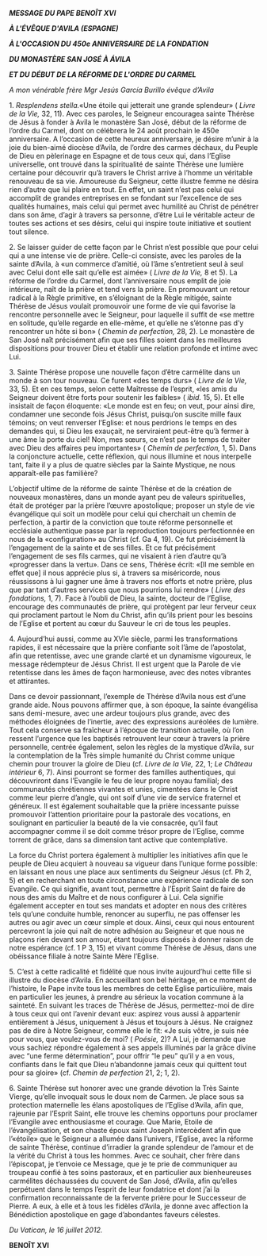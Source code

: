 ***MESSAGE DU PAPE BENOÎT XVI***

***À L'ÉVÊQUE D'AVILA (ESPAGNE)***

***À L'OCCASION DU 450e ANNIVERSAIRE DE LA FONDATION***

***DU MONASTÈRE SAN JOSÉ À ÁVILA***

***ET DU DÉBUT DE LA RÉFORME DE L'ORDRE DU CARMEL***

*A mon vénérable frère* *Mgr Jesús García Burillo* *évêque d’Avila*

1\. *Resplendens stella.*«Une étoile qui jetterait une grande splendeur» ( *Livre de la Vie,* 32, 11). Avec ces paroles, le Seigneur encouragea sainte Thérèse de Jésus à fonder à Avila le monastère San José, début de la réforme de l’ordre du Carmel, dont on célébrera le 24 août prochain le 450e anniversaire. A l’occasion de cette heureux anniversaire, je désire m’unir à la joie du bien-aimé diocèse d’Avila, de l’ordre des carmes déchaux, du Peuple de Dieu en pèlerinage en Espagne et de tous ceux qui, dans l’Eglise universelle, ont trouvé dans la spiritualité de sainte Thérèse une lumière certaine pour découvrir qu’à travers le Christ arrive à l’homme un véritable renouveau de sa vie. Amoureuse du Seigneur, cette illustre femme ne désira rien d’autre que lui plaire en tout. En effet, un saint n’est pas celui qui accomplit de grandes entreprises en se fondant sur l’excellence de ses qualités humaines, mais celui qui permet avec humilité au Christ de pénétrer dans son âme, d’agir à travers sa personne, d’être Lui le véritable acteur de toutes ses actions et ses désirs, celui qui inspire toute initiative et soutient tout silence.

2\. Se laisser guider de cette façon par le Christ n’est possible que pour celui qui a une intense vie de prière. Celle-ci consiste, avec les paroles de la sainte d’Avila, à «un commerce d’amitié, où l’âme s’entretient seul à seul avec Celui dont elle sait qu’elle est aimée» ( *Livre de la Vie,* 8 et 5). La réforme de l’ordre du Carmel, dont l’anniversaire nous emplit de joie intérieure, naît de la prière et tend vers la prière. En promouvant un retour radical à la Règle primitive, en s’éloignant de la Règle mitigée, sainte Thérèse de Jésus voulait promouvoir une forme de vie qui favorise la rencontre personnelle avec le Seigneur, pour laquelle il suffit de «se mettre en solitude, qu’elle regarde en elle-même, et qu’elle ne s’étonne pas d’y rencontrer un hôte si bon» ( *Chemin de perfection,* 28, 2). Le monastère de San José naît précisément afin que ses filles soient dans les meilleures dispositions pour trouver Dieu et établir une relation profonde et intime avec Lui.

3\. Sainte Thérèse propose une nouvelle façon d’être carmélite dans un monde à son tour nouveau. Ce furent «des temps durs» ( *Livre de la Vie,* 33, 5). Et en ces temps, selon cette Maîtresse de l’esprit, «les amis du Seigneur doivent être forts pour soutenir les faibles» ( *ibid.* 15, 5). Et elle insistait de façon éloquente: «Le monde est en feu; on veut, pour ainsi dire, condamner une seconde fois Jésus Christ, puisqu’on suscite mille faux témoins; on veut renverser l’Eglise: et nous perdrions le temps en des demandes qui, si Dieu les exauçait, ne serviraient peut-être qu’à fermer à une âme la porte du ciel! Non, mes sœurs, ce n’est pas le temps de traiter avec Dieu des affaires peu importantes» ( *Chemin de perfection,* 1, 5). Dans la conjoncture actuelle, cette réflexion, qui nous illumine et nous interpelle tant, faite il y a plus de quatre siècles par la Sainte Mystique, ne nous apparaît-elle pas familière?

L’objectif ultime de la réforme de sainte Thérèse et de la création de nouveaux monastères, dans un monde ayant peu de valeurs spirituelles, était de protéger par la prière l’œuvre apostolique; proposer un style de vie évangélique qui soit un modèle pour celui qui cherchait un chemin de perfection, à partir de la conviction que toute réforme personnelle et ecclésiale authentique passe par la reproduction toujours perfectionnée en nous de la «configuration» au Christ (cf. Ga 4, 19). Ce fut précisément là l’engagement de la sainte et de ses filles. Et ce fut précisément l’engagement de ses fils carmes, qui ne visaient à rien d’autre qu’à «progresser dans la vertu». Dans ce sens, Thérèse écrit: «\[Il me semble en effet que\] il nous apprécie plus si, à travers sa miséricorde, nous réussissons à lui gagner une âme à travers nos efforts et notre prière, plus que par tant d’autres services que nous pourrions lui rendre» ( *Livre des fondations,* 1, 7). Face à l’oubli de Dieu, la sainte, docteur de l’Eglise, encourage des communautés de prière, qui protègent par leur ferveur ceux qui proclament partout le Nom du Christ, afin qu’ils prient pour les besoins de l’Eglise et portent au cœur du Sauveur le cri de tous les peuples.

4\. Aujourd’hui aussi, comme au XVIe siècle, parmi les transformations rapides, il est nécessaire que la prière confiante soit l’âme de l’apostolat, afin que retentisse, avec une grande clarté et un dynamisme vigoureux, le message rédempteur de Jésus Christ. Il est urgent que la Parole de vie retentisse dans les âmes de façon harmonieuse, avec des notes vibrantes et attirantes.

Dans ce devoir passionnant, l’exemple de Thérèse d’Avila nous est d’une grande aide. Nous pouvons affirmer que, à son époque, la sainte évangélisa sans demi-mesure, avec une ardeur toujours plus grande, avec des méthodes éloignées de l’inertie, avec des expressions auréolées de lumière. Tout cela conserve sa fraîcheur à l’époque de transition actuelle, où l’on ressent l’urgence que les baptisés retrouvent leur cœur à travers la prière personnelle, centrée également, selon les règles de la mystique d’Avila, sur la contemplation de la Très simple humanité du Christ comme unique chemin pour trouver la gloire de Dieu (cf. *Livre de la Vie,* 22, 1; *Le Château intérieur* 6, 7). Ainsi pourront se former des familles authentiques, qui découvriront dans l’Evangile le feu de leur propre noyau familial; des communautés chrétiennes vivantes et unies, cimentées dans le Christ comme leur pierre d’angle, qui ont soif d’une vie de service fraternel et généreux. Il est également souhaitable que la prière incessante puisse promouvoir l’attention prioritaire pour la pastorale des vocations, en soulignant en particulier la beauté de la vie consacrée, qu’il faut accompagner comme il se doit comme trésor propre de l’Eglise, comme torrent de grâce, dans sa dimension tant active que contemplative.

La force du Christ portera également à multiplier les initiatives afin que le peuple de Dieu acquiert à nouveau sa vigueur dans l’unique forme possible: en laissant en nous une place aux sentiments du Seigneur Jésus (cf. Ph 2, 5) et en recherchant en toute circonstance une expérience radicale de son Evangile. Ce qui signifie, avant tout, permettre à l’Esprit Saint de faire de nous des amis du Maître et de nous configurer à Lui. Cela signifie également accepter en tout ses mandats et adopter en nous des critères tels qu’une conduite humble, renoncer au superflu, ne pas offenser les autres ou agir avec un cœur simple et doux. Ainsi, ceux qui nous entourent percevront la joie qui naît de notre adhésion au Seigneur et que nous ne plaçons rien devant son amour, étant toujours disposés à donner raison de notre espérance (cf. 1 P 3, 15) et vivant comme Thérèse de Jésus, dans une obéissance filiale à notre Sainte Mère l’Eglise.

5\. C’est à cette radicalité et fidélité que nous invite aujourd’hui cette fille si illustre du diocèse d’Avila. En accueillant son bel héritage, en ce moment de l’histoire, le Pape invite tous les membres de cette Eglise particulière, mais en particulier les jeunes, à prendre au sérieux la vocation commune à la sainteté. En suivant les traces de Thérèse de Jésus, permettez-moi de dire à tous ceux qui ont l’avenir devant eux: aspirez vous aussi à appartenir entièrement à Jésus, uniquement à Jésus et toujours à Jésus. Ne craignez pas de dire à Notre Seigneur, comme elle le fit: «Je suis vôtre, je suis née pour vous, que voulez-vous de moi? ( *Poésie,* 2)? A Lui, je demande que vous sachiez répondre également à ses appels illuminés par la grâce divine avec “une ferme détermination”, pour offrir “le peu” qu’il y a en vous, confiants dans le fait que Dieu n’abandonne jamais ceux qui quittent tout pour sa gloire» (cf. *Chemin de perfection* 21, 2; 1, 2).

6\. Sainte Thérèse sut honorer avec une grande dévotion la Très Sainte Vierge, qu’elle invoquait sous le doux nom de Carmen. Je place sous sa protection maternelle les élans apostoliques de l’Eglise d’Avila, afin que, rajeunie par l’Esprit Saint, elle trouve les chemins opportuns pour proclamer l’Evangile avec enthousiasme et courage. Que Marie, Etoile de l’évangélisation, et son chaste époux saint Joseph intercèdent afin que l’«étoile» que le Seigneur a allumée dans l’univers, l’Eglise, avec la réforme de sainte Thérèse, continue d’irradier la grande splendeur de l’amour et de la vérité du Christ à tous les hommes. Avec ce souhait, cher frère dans l’épiscopat, je t’envoie ce Message, que je te prie de communiquer au troupeau confié à tes soins pastoraux, et en particulier aux bienheureuses carmélites déchaussées du couvent de San José, d’Avila, afin qu’elles perpétuent dans le temps l’esprit de leur fondatrice et dont j’ai la confirmation reconnaissante de la fervente prière pour le Successeur de Pierre. A eux, à elle et à tous les fidèles d’Avila, je donne avec affection la Bénédiction apostolique en gage d’abondantes faveurs célestes.

*Du Vatican, le 16 juillet 2012.*

**BENOÎT XVI**